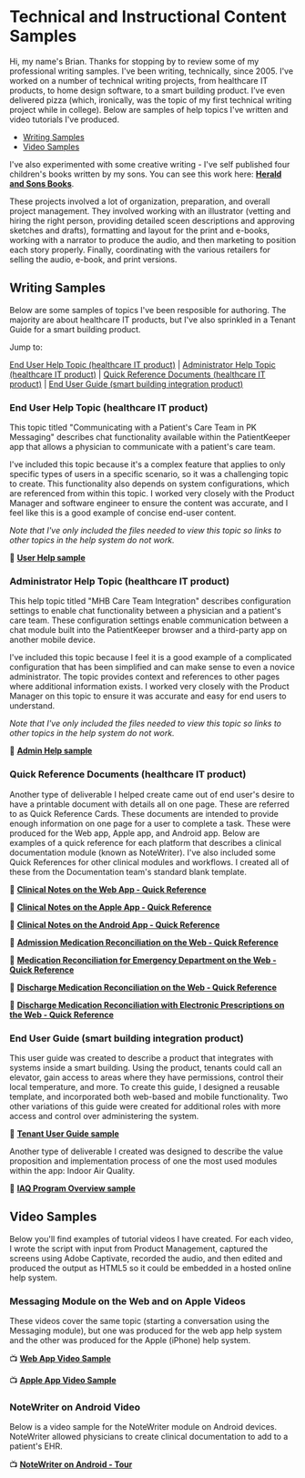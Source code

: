 # Technical and Instructional Content Samples
Hi, my name's Brian. Thanks for stopping by to review some of my professional writing samples. I've been writing, technically, since 2005. I've worked on a number of technical writing projects, from healthcare IT products, to home design software, to a smart building product. I’ve even delivered pizza (which, ironically, was the topic of my first technical writing project while in college). Below are samples of help topics I've written and video tutorials I've produced. 

- [Writing Samples](#writing-samples)
- [Video Samples](#video-samples)


I've also experimented with some creative writing - I've self published four children's books written by my sons. You can see this work here: **[Herald and Sons Books](http://www.heraldandsons.com)**.

These projects involved a lot of organization, preparation, and overall project management. They involved working with an illustrator (vetting and hiring the right person, providing detailed sceen descriptions and approving sketches and drafts), formatting and layout for the print and e-books, working with a narrator to produce the audio, and then marketing to position each story properly. Finally, coordinating with the various retailers for selling the audio, e-book, and print versions. 


## Writing Samples
Below are some samples of topics I've been resposible for authoring. The majority are about healthcare IT products, but I've also sprinkled in a Tenant Guide for a smart building product. 

Jump to: 

[End User Help Topic (healthcare IT product)](#end-user-help-topic-healthcare-it-product) | [Administrator Help Topic (healthcare IT product)](#administrator-help-topic-healthcare-it-product) | [Quick Reference Documents (healthcare IT product)](#quick-reference-documents-healthcare-it-product) | [End User Guide (smart building integration product)](#end-user-guide-smart-building-integration-product)


### End User Help Topic (healthcare IT product)
This topic titled "Communicating with a Patient's Care Team in PK Messaging" describes chat functionality available within the PatientKeeper app that allows a physician to communicate with a patient's care team. 

I've included this topic because it's a complex feature that applies to only specific types of users in a specific scenario, so it was a challenging topic to create. This functionality also depends on system configurations, which are referenced from within this topic. I worked very closely with the Product Manager and software engineer to ensure the content was accurate, and I feel like this is a good example of concise end-user content. 

*Note that I've only included the files needed to view this topic so links to other topics in the help system do not work.*

 📄 **[User Help sample](https://mydogjack.github.io/samples/UserTopicSample-Web/index.html)**


### Administrator Help Topic (healthcare IT product)
This help topic titled "MHB Care Team Integration" describes configuration settings to enable chat functionality between a physician and a patient's care team. These configuration settings enable communication between a chat module built into the PatientKeeper browser and a third-party app on another mobile device.  

I've included this topic because I feel it is a good example of a complicated configuration that has been simplified and can make sense to even a novice administrator. The topic provides context and references to other pages where additional information exists. I worked very closely with the Product Manager on this topic to ensure it was accurate and easy for end users to understand. 

*Note that I've only included the files needed to view this topic so links to other topics in the help system do not work.*

 📄 **[Admin Help sample](https://mydogjack.github.io/samples/AdminTopicSample/)**

### Quick Reference Documents (healthcare IT product)
Another type of deliverable I helped create came out of end user's desire to have a printable document with details all on one page. These are referred to as Quick Reference Cards. These documents are intended to provide enough information on one page for a user to complete a task. These were produced for the Web app, Apple app, and Android app. Below are examples of a quick reference for each platform that describes a clinical documentation module (known as NoteWriter). I've also included some Quick References for other clinical modules and workflows. I created all of these from the Documentation team's standard blank template.

 📄 **[Clinical Notes on the Web App - Quick Reference](https://mydogjack.github.io/samples/qrc/notewriter_ref_card.pdf)**

 📄 **[Clinical Notes on the Apple App - Quick Reference](https://mydogjack.github.io/samples/qrc/mobile_clinical_notes_apple_ref_card.pdf)**

 📄 **[Clinical Notes on the Android App - Quick Reference](https://mydogjack.github.io/samples/qrc/mobile_clinical_notes_android_ref_card.pdf)**

 📄 **[Admission Medication Reconciliation on the Web - Quick Reference](https://mydogjack.github.io/samples/qrc/admission_med_rec_ref_card.pdf)**

 📄 **[Medication Reconciliation for Emergency Department on the Web - Quick Reference](https://mydogjack.github.io/samples/qrc/med_rec_for_ED_ref_card.pdf)**

 📄 **[Discharge Medication Reconciliation on the Web - Quick Reference](https://mydogjack.github.io/samples/qrc/discharge_med_rec_ref_card.pdf)**

 📄 **[Discharge Medication Reconciliation with Electronic Prescriptions on the Web - Quick Reference](https://mydogjack.github.io/samples/qrc/discharge_med_rec_erx_ref_card.pdf)**


### End User Guide (smart building integration product)
This user guide was created to describe a product that integrates with systems inside a smart building. Using the product, tenants could call an elevator, gain access to areas where they have permissions, control their local temperature, and more.
To create this guide, I designed a reusable template, and incorporated both web-based and mobile functionality. Two other variations of this guide were created for additional roles with more access and control over administering the system.  

 📄 **[Tenant User Guide sample](https://mydogjack.github.io/samples/cohesion/QuickStartGuide_Tenant.pdf)**


Another type of deliverable I created was designed to describe the value proposition and implementation process of one the most used modules within the app: Indoor Air Quality.

 📄 **[IAQ Program Overview sample](https://mydogjack.github.io/samples/cohesion/IAQ_Implementation_Process_Information.pdf)**


## Video Samples
Below you'll find examples of tutorial videos I have created. For each video, I wrote the script with input from Product Management, captured the screens using Adobe Captivate, recorded the audio, and then edited and produced the output as HTML5 so it could be embedded in a hosted online help system. 

### Messaging Module on the Web and on Apple Videos
These videos cover the same topic (starting a conversation using the Messaging module), but one was produced for the web app help system and the other was produced for the Apple (iPhone) help system. 

 📺 **[Web App Video Sample](https://mydogjack.github.io/samples/pkmsg_1startconvo/)**

 📺 **[Apple App Video Sample](https://mydogjack.github.io/samples/apple_pkmsg_startconvo/)**

### NoteWriter on Android Video
Below is a video sample for the NoteWriter module on Android devices. NoteWriter allowed physicians to create clinical documentation to add to a patient's EHR. 

 📺 **[NoteWriter on Android - Tour](https://mydogjack.github.io/samples/android_nw_tour/)**
